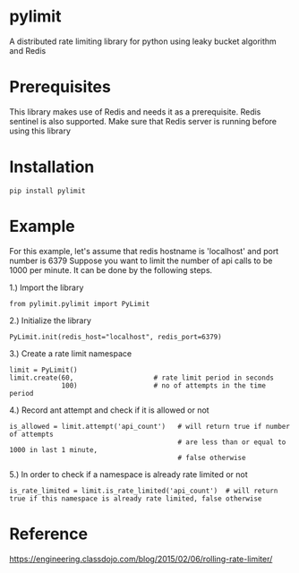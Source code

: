 # pylimit
A distributed rate limiting library for python using leaky bucket algorithm and Redis

# Prerequisites
This library makes use of Redis and needs it as a prerequisite. Redis sentinel is also supported.
Make sure that Redis server is running before using this library

# Installation

```
pip install pylimit
```

# Example
For this example, let's assume that redis hostname is 'localhost' and port number is 6379
Suppose you want to limit the number of api calls to be 1000 per minute. It can be done by the following steps.

1.) Import the library
```
from pylimit.pylimit import PyLimit
```

2.) Initialize the library
```
PyLimit.init(redis_host="localhost", redis_port=6379)
```

3.) Create a rate limit namespace
```
limit = PyLimit()
limit.create(60,                    # rate limit period in seconds
             100)                   # no of attempts in the time period
```

4.) Record ant attempt and check if it is allowed or not
```
is_allowed = limit.attempt('api_count')   # will return true if number of attempts
                                          # are less than or equal to 1000 in last 1 minute,
                                          # false otherwise
```

5.) In order to check if a namespace is already rate limited or not
```
is_rate_limited = limit.is_rate_limited('api_count')  # will return true if this namespace is already rate limited, false otherwise
```

# Reference
https://engineering.classdojo.com/blog/2015/02/06/rolling-rate-limiter/
